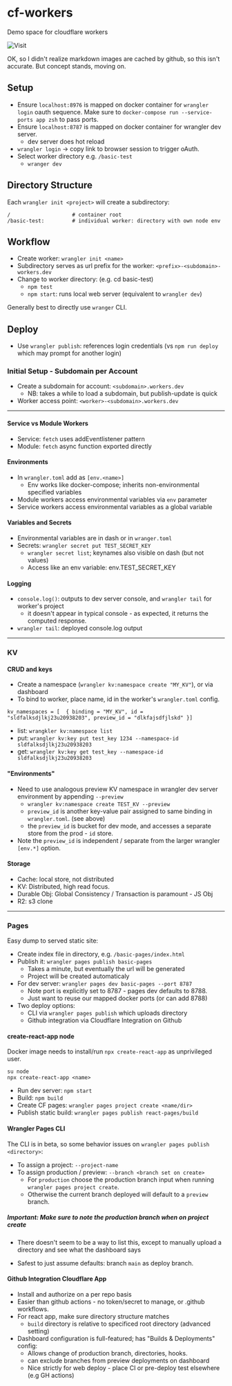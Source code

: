 # cf-workers

Demo space for cloudflare workers

![Visit](https://kv-image-counter.alan-verga.workers.dev)

OK, so I didn't realize markdown images are cached by github, so this isn't
accurate. But concept stands, moving on.


## Setup

* Ensure `localhost:8976` is mapped on docker container for `wrangler login`
  oauth sequence. Make sure to `docker-compose run --service-ports app zsh` to
  pass ports.
* Ensure `localhost:8787` is mapped on docker container for wrangler dev server.
  * dev server does hot reload
* `wrangler login` -> copy link to browser session to trigger oAuth.
* Select worker directory e.g. `/basic-test`
  * `wranger dev`

## Directory Structure

Each `wrangler init <project>` will create a subdirectory:

```
/                    # container root
/basic-test:         # individual worker: directory with own node env

```

## Workflow

* Create worker: `wrangler init <name>`
* Subdirectory serves as url prefix for the worker: `<prefix>-<subdomain>-workers.dev`
* Change to worker directory: (e.g. cd basic-test)
  * `npm test`
  * `npm start`: runs local web server (equivalent to `wrangler dev`)

Generally best to directly use `wranger` CLI.

## Deploy

* Use `wrangler publish`: references login credentials (vs `npm run deploy`
  which may prompt for another login)

### Initial Setup - Subdomain per Account

* Create a subdomain for account: `<subdomain>.workers.dev`
  * NB: takes a while to load a subdomain, but publish-update is quick
* Worker access point: `<worker>-<subdomain>.workers.dev`

---

#### Service vs Module Workers

* Service: `fetch` uses addEventlistener pattern
* Module: `fetch` async function exported directly

#### Environments

* In `wrangler.toml` add as `[env.<name>]`
  * Env works like docker-compose; inherits non-environmental specified
    variables
* Module workers access environmental variables via `env` parameter
* Service workers access environmental variables as a global variable


#### Variables and Secrets

* Environmental variables are in dash or in `wranger.toml`
* Secrets: `wrangler secret put TEST_SECRET_KEY`
  * `wrangler secret list`; keynames also visible on dash (but not values)
  * Access like an env variable: env.TEST_SECRET_KEY

#### Logging

* `console.log()`: outputs to dev server console, and `wrangler tail` for worker's project
  * it doesn't appear in typical console - as expected, it returns the computed response.
* `wrangler tail`: deployed console.log output

---

### KV


#### CRUD and keys

* Create a namespace (`wrangler kv:namespace create "MY_KV"`), or via dashboard
* To bind to worker, place name, id in the worker's `wrangler.toml` config.

```
kv_namespaces = [  { binding = "MY_KV", id = "sldfalksdjlkj23u20938203", preview_id = "dlkfajsdfjlskd" }]
```

* list: `wrangkler kv:namespace list`
* put:  `wrangler kv:key put test_key 1234 --namespace-id sldfalksdjlkj23u20938203`
* get:  `wrangler kv:key get test_key --namespace-id sldfalksdjlkj23u20938203`

#### "Environments"

* Need to use analogous preview KV namespace in wrangler dev server environment by
  appending `--preview`
  * `wrangler kv:namespace create TEST_KV --preview `
  * `preview_id` is another key-value pair assigned to same binding in
    `wrangler.toml`. (see above)
  * the `preview_id` is bucket for dev mode, and accesses a separate store from
    the prod - `id` store.
* Note the `preview_id` is independent / separate from the larger wrangler
  `[env.*]` option.



#### Storage

* Cache: local store, not distributed
* KV: Distributed, high read focus.
* Durable Obj: Global Consistency / Transaction is paramount - JS Obj
* R2: s3 clone

---

### Pages

Easy dump to served static site:
* Create index file in directory, e.g. `/basic-pages/index.html`
* Publish it: `wrangler pages publish basic-pages`
  * Takes a minute, but eventually the url will be generated
  * Project will be created automaticaly
* For dev server: `wrangler pages dev basic-pages --port 8787`
  * Note port is explicitly set to 8787 - pages dev defaults to 8788.
  * Just want to reuse our mapped docker ports (or can add 8788)
* Two deploy options:
    * CLI via `wrangler pages publish` which uploads directory
    * Github integration via Cloudflare Integration on Github

#### create-react-app node

Docker image needs to install/run `npx create-react-app` as unprivileged user.

```
su node
npx create-react-app <name>
```

* Run dev server: `npm start`
* Build: `npm build`
* Create CF pages: `wrangler pages project create <name/dir>`
* Publish static build: `wrangler pages publish react-pages/build`

#### Wrangler Pages CLI

The CLI is in beta, so some behavior issues on `wrangler pages publish <directory>`:

* To assign a project: `--project-name`
* To assign production / preview: `--branch <branch set on create>`
  * For `production` choose the production branch input when running `wrangler pages project create`.
  * Otherwise the current branch deployed will default to a `preview` branch.

##### Important: Make sure to note the production branch when on project create

* There doesn't seem to be a way to list this, except to manually upload a
  directory and see what the dashboard says

* Safest to just assume defaults: branch `main` as deploy branch.


#### Github Integration Cloudflare App

* Install and authorize on a per repo basis
* Easier than github actions - no token/secret to manage, or .github workflows.
* For react app, make sure directory structure matches
  * `build` directory is relative to specificed root directory (advanced
    setting)
* Dashboard configuration is full-featured; has "Builds & Deployments" config:
  * Allows change of production branch, directories, hooks.
  * can exclude branches from preview deployments on dashboard
  * Nice strictly for web deploy - place CI or pre-deploy test elsewhere (e.g GH
    actions)
